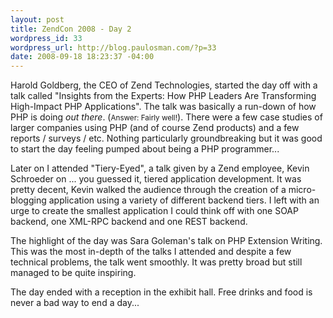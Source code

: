 ```yaml
--- 
layout: post
title: ZendCon 2008 - Day 2
wordpress_id: 33
wordpress_url: http://blog.paulosman.com/?p=33
date: 2008-09-18 18:23:37 -04:00
---
```

<p>Harold Goldberg, the CEO of Zend Technologies, started the day off with a talk called "Insights from the Experts: How PHP Leaders Are Transforming High-Impact PHP Applications". The talk was basically a run-down of how PHP is doing <i>out there</i>. (<small>Answer: Fairly well!</small>). There were a few case studies of larger companies using PHP (and of course Zend products) and a few reports / surveys / etc. Nothing particularly groundbreaking but it was good to start the day feeling pumped about being a PHP programmer...</p>

<p>Later on I attended "Tiery-Eyed", a talk given by a Zend employee, Kevin Schroeder on ... you guessed it, tiered application development. It was pretty decent, Kevin walked the audience through the creation of a micro-blogging application using a variety of different backend tiers. I left with an urge to create the smallest application I could think off with one SOAP backend, one XML-RPC backend and one REST backend.</p>

<p>The highlight of the day was Sara Goleman's talk on PHP Extension Writing. This was the most in-depth of the talks I attended and despite a few technical problems, the talk went smoothly. It was pretty broad but still managed to be quite inspiring.</p>

<p>The day ended with a reception in the exhibit hall. Free drinks and food is never a bad way to end a day...</p>
